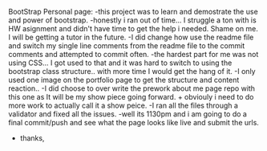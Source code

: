BootStrap Personal page:
-this project was to learn and demostrate the use and power of bootstrap.
-honestly i ran out of time... I struggle a ton with is HW asignment and didn't have time to get the help i needed. Shame on me. I will be getting a tutor in the future.
-I did change how use the readme file and switch my single line comments from the readme file to the commit comments and attempted to commit often. 
-the hardest part for me was not using CSS... I got used to that and it was hard to switch to using the bootstrap class structure.. with more time I would get the hang of it.
-I only used one image on the portfolio page to get the structure and content reaction..
-I did choose to over write the prework about me page repo with this one as It will be my show piece going forward.
    + obviouly i need to do more work to actually call it a show peice.
-I ran all the files through a validator and fixed all the issues.
-well its 1130pm and i am going to do a final commit/push and see what the page looks like live and submit the urls.
- thanks,